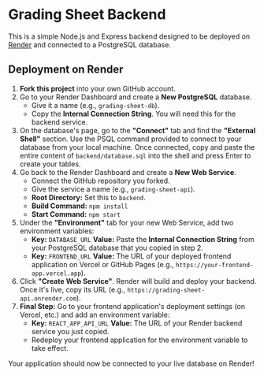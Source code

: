 # Grading Sheet Backend

This is a simple Node.js and Express backend designed to be deployed on [Render](https://render.com) and connected to a PostgreSQL database.

## Deployment on Render

1.  **Fork this project** into your own GitHub account.
2.  Go to your Render Dashboard and create a **New PostgreSQL** database.
    *   Give it a name (e.g., `grading-sheet-db`).
    *   Copy the **Internal Connection String**. You will need this for the backend service.
3.  On the database's page, go to the **"Connect"** tab and find the **"External Shell"** section. Use the PSQL command provided to connect to your database from your local machine. Once connected, copy and paste the entire content of `backend/database.sql` into the shell and press Enter to create your tables.
4.  Go back to the Render Dashboard and create a **New Web Service**.
    *   Connect the GitHub repository you forked.
    *   Give the service a name (e.g., `grading-sheet-api`).
    *   **Root Directory:** Set this to `backend`.
    *   **Build Command:** `npm install`
    *   **Start Command:** `npm start`
5.  Under the **"Environment"** tab for your new Web Service, add two environment variables:
    *   **Key:** `DATABASE_URL`
      **Value:** Paste the **Internal Connection String** from your PostgreSQL database that you copied in step 2.
    *   **Key:** `FRONTEND_URL`
      **Value:** The URL of your deployed frontend application on Vercel or GitHub Pages (e.g., `https://your-frontend-app.vercel.app`).
6.  Click **"Create Web Service"**. Render will build and deploy your backend. Once it's live, copy its URL (e.g., `https://grading-sheet-api.onrender.com`).
7.  **Final Step:** Go to your frontend application's deployment settings (on Vercel, etc.) and add an environment variable:
    *   **Key:** `REACT_APP_API_URL`
      **Value:** The URL of your Render backend service you just copied.
    *   Redeploy your frontend application for the environment variable to take effect.

Your application should now be connected to your live database on Render!
